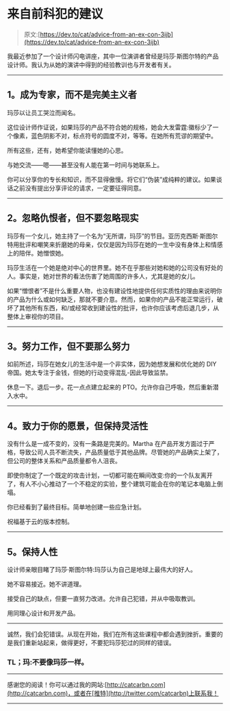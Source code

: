 # 来自前科犯的建议

> 原文:[https://dev.to/cat/advice-from-an-ex-con-3ijb](https://dev.to/cat/advice-from-an-ex-con-3ijb)

我最近参加了一个设计师闪电讲座，其中一位演讲者曾经是玛莎·斯图尔特的产品设计师。我认为从她的演讲中得到的经验教训也与开发者有关。

* * *

## 1。成为专家，而不是完美主义者

玛莎以让员工哭泣而闻名。

这位设计师作证说，如果玛莎的产品不符合她的规格，她会大发雷霆:徽标少了一个像素，蓝色阴影不对，标点符号的圆度不对，等等。在她所有荒谬的期望中。

所有这些，还有，她希望你能读懂她的心思。

与她交流——嗯——甚至没有人能在第一时间与她联系上。

你可以分享你的专长和知识，而不显得傲慢。将它们“伪装”成纯粹的建议。如果谈话之前没有提出分享评论的请求，一定要征得同意。

* * *

## 2。忽略仇恨者，但不要忽略现实

玛莎有一个女儿，她主持了一个名为“无所谓，玛莎”的节目。亚历克西斯·斯图尔特用批评和嘲笑来折磨她的母亲，仅仅是因为玛莎在她的一生中没有身体上和情感上的陪伴。她憎恨她。

玛莎生活在一个她是绝对中心的世界里。她不在乎那些对她和她的公司没有好处的人。事实是，她对世界的看法伤害了她周围的许多人，尤其是她的女儿。

如果“憎恨者”不是什么重要人物，也没有建设性地提供任何实质性的理由来说明你的产品为什么或如何缺乏，那就不要介意。然而，如果你的产品不能正常运行，破坏了其他所有东西，和/或经常收到建设性的批评，也许你应该考虑后退几步，从整体上审视你的项目。

* * *

## 3。努力工作，但不要那么努力

如前所述，玛莎在她女儿的生活中是一个非实体，因为她想发展和优化她的 DIY 帝国。她太专注于金钱，但她的行动变得混乱-因此导致监禁。

休息一下。退后一步。花一点点建立起来的 PTO。允许你自己呼吸，然后重新潜入水中。

* * *

## 4。致力于你的愿景，但保持灵活性

没有什么是一成不变的，没有一条路是完美的。Martha 在产品开发方面过于严格，导致公司人员不断流失，产品质量低于其他品牌。尽管她的产品确实上架了，但公司的整体关系和产品质量都令人沮丧。

即使你制定了一个既定的攻击计划，一切都可能在瞬间改变:你的一个队友离开了，有人不小心推动了一个不稳定的实验，整个建筑可能会在你的笔记本电脑上倒塌。

你已经看到了最终目标。简单地创建一些应急计划。

祝福基于云的版本控制。

* * *

## 5。保持人性

设计师亲眼目睹了玛莎·斯图尔特:玛莎认为自己是地球上最伟大的好人。

她不容易接近。她不讲道理。

接受自己的缺点，但要一直努力改进。允许自己犯错，并从中吸取教训。

用同理心设计和开发产品。

* * *

诚然，我们会犯错误。从现在开始，我们在所有这些课程中都会遇到挫折。重要的是我们重新站起来，做得更好，不要犯玛莎犯过的同样的错误。

### TL；玛:不要像玛莎一样。

* * *

感谢您的阅读！你可以通过我的网站:[http://catcarbn.com](http://catcarbn.com)，或者在[推特](http://twitter.com/catcarbn)上联系我！

* * *